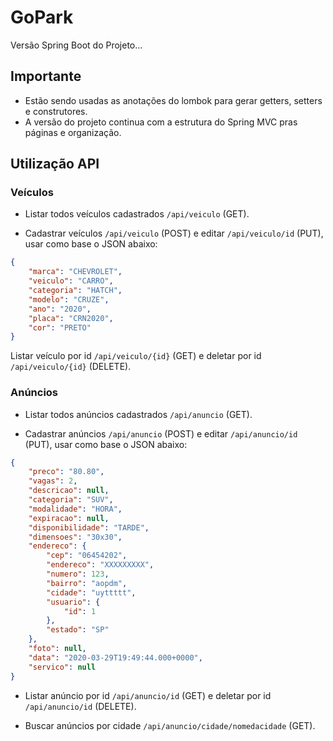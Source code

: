 # GoPark

Versão Spring Boot do Projeto...

## Importante

- Estão sendo usadas as anotações do lombok para gerar getters, setters e construtores.
- A versão do projeto continua com a estrutura do Spring MVC pras páginas e organização.

## Utilização API

### Veículos

- Listar todos veículos cadastrados `/api/veiculo` (GET).

- Cadastrar veículos `/api/veiculo` (POST) e editar `/api/veiculo/id` (PUT), usar como base o JSON abaixo:

```json
{
    "marca": "CHEVROLET",
    "veiculo": "CARRO",
    "categoria": "HATCH",
    "modelo": "CRUZE",
    "ano": "2020",
    "placa": "CRN2020",
    "cor": "PRETO"
}
```

Listar veículo por id `/api/veiculo/{id}` (GET) e deletar por id `/api/veiculo/{id}` (DELETE).

### Anúncios

- Listar todos anúncios cadastrados `/api/anuncio` (GET).

- Cadastrar anúncios `/api/anuncio` (POST) e editar `/api/anuncio/id` (PUT), usar como base o JSON abaixo:

```json
{
    "preco": "80.80",
    "vagas": 2,
    "descricao": null,
    "categoria": "SUV",
    "modalidade": "HORA",
    "expiracao": null,
    "disponibilidade": "TARDE",
    "dimensoes": "30x30",
    "endereco": {
    	"cep": "06454202",
    	"endereco": "XXXXXXXXX",
    	"numero": 123,
    	"bairro": "aopdm",
    	"cidade": "uyttttt",
    	"usuario": {
    		"id": 1
    	},
    	"estado": "SP"
	},
    "foto": null,
    "data": "2020-03-29T19:49:44.000+0000",
    "servico": null
}
```

- Listar anúncio por id `/api/anuncio/id` (GET) e deletar por id `/api/anuncio/id` (DELETE).

- Buscar anúncios por cidade `/api/anuncio/cidade/nomedacidade` (GET).
